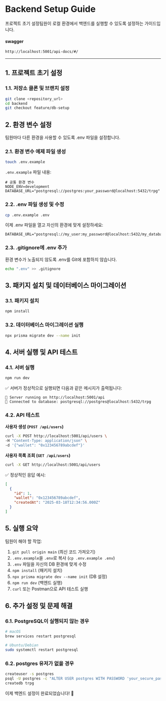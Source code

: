 # Backend Setup Guide

프로젝트 초기 설정팀원이 로컬 환경에서 백엔드를 실행할 수 있도록 설정하는 가이드입니다.

#### swagger

``` bash
http://localhost:5001/api-docs/#/
```

---

## 1. 프로젝트 초기 설정

### 1.1. 저장소 클론 및 브랜치 설정

```bash
git clone <repository_url>
cd backend
git checkout feature/db-setup
```

## 2. 환경 변수 설정

팀원마다 다른 환경을 사용할 수 있도록 .env 파일을 설정합니다.

### 2.1. 환경 변수 예제 파일 생성

```bash
touch .env.example
```

`.env.example` 파일 내용:
```env
# 공통 환경 변수
NODE_ENV=development
DATABASE_URL="postgresql://postgres:your_password@localhost:5432/trpg"
```

### 2.2. .env 파일 생성 및 수정

```bash
cp .env.example .env
```

이제 .env 파일을 열고 자신의 환경에 맞게 설정하세요:
```env
DATABASE_URL="postgresql://my_user:my_password@localhost:5432/my_database"
```

### 2.3. .gitignore에 .env 추가

환경 변수가 노출되지 않도록 .env를 Git에 포함하지 않습니다.

```bash
echo ".env" >> .gitignore
```

## 3. 패키지 설치 및 데이터베이스 마이그레이션

### 3.1. 패키지 설치

```bash
npm install
```

### 3.2. 데이터베이스 마이그레이션 실행

```bash
npx prisma migrate dev --name init
```

## 4. 서버 실행 및 API 테스트

### 4.1. 서버 실행
```bash
npm run dev
```
✅ 서버가 정상적으로 실행되면 다음과 같은 메시지가 출력됩니다:
```
🚀 Server running on http://localhost:5001/api
📡 Connected to database: postgresql://postgres@localhost:5432/trpg
```

### 4.2. API 테스트

**사용자 생성 (`POST /api/users`)**
```bash
curl -X POST http://localhost:5001/api/users \
-H "Content-Type: application/json" \
-d '{"wallet": "0x123456789abcdef"}'
```

**사용자 목록 조회 (`GET /api/users`)**
```bash
curl -X GET http://localhost:5001/api/users
```

✅ 정상적인 응답 예시:
```json
[
  {
    "id": 1,
    "wallet": "0x123456789abcdef",
    "createdAt": "2025-03-18T12:34:56.000Z"
  }
]
```

## 5. 실행 요약

팀원이 해야 할 작업:

1. `git pull origin main` (최신 코드 가져오기)
2. `.env.example`을 `.env`로 복사 (`cp .env.example .env`)
3. `.env` 파일을 자신의 DB 환경에 맞게 수정
4. `npm install` (패키지 설치)
5. `npx prisma migrate dev --name init` (DB 설정)
6. `npm run dev` (백엔드 실행)
7. `curl` 또는 Postman으로 API 테스트 실행

## 6. 추가 설정 및 문제 해결

### 6.1. PostgreSQL이 실행되지 않는 경우

```bash
# macOS
brew services restart postgresql

# Ubuntu/Debian
sudo systemctl restart postgresql
```

### 6.2. postgres 유저가 없을 경우

```bash
createuser -s postgres
psql -U postgres -c "ALTER USER postgres WITH PASSWORD 'your_secure_password';"
createdb trpg
```

이제 백엔드 설정이 완료되었습니다! 🚀
